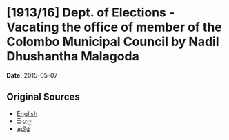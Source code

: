 # [1913/16] Dept. of Elections - Vacating the office of member of the Colombo Municipal Council by Nadil Dhushantha Malagoda

**Date:** 2015-05-07

## Original Sources

- [English](https://documents.gov.lk/view/extra-gazettes/2015/5/1913-16_E.pdf)
- [සිංහල](https://documents.gov.lk/view/extra-gazettes/2015/5/1913-16_S.pdf)
- [தமிழ்](https://documents.gov.lk/view/extra-gazettes/2015/5/1913-16_T.pdf)
